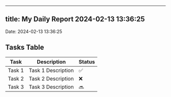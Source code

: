 
---
title: My Daily Report 2024-02-13 13:36:25
---

Date: 2024-02-13 13:36:25

## Tasks Table

| Task | Description | Status |
|------|-------------|--------|
| Task 1 | Task 1 Description | ✅ |
| Task 2 | Task 2 Description | ❌ |
| Task 3 | Task 3 Description | 🔜 |
